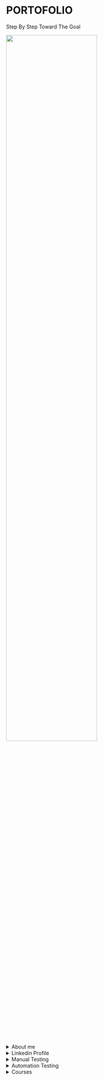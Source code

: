 # PORTOFOLIO
Step By Step Toward The Goal

 <img src="https://i.postimg.cc/dVdnF4s2/Screenshot-1.png" width="70%">

<details>
<summary>About me</summary>

<img src="https://i.postimg.cc/PrrBtXz4/Screenshot-4.png" width="90%">

I am a positive-thinking person who possesses two sides of power. On one hand, I am organised, structured and attentive to detail due to my background as electronic enginner and manual tester. And on the other, due to my personality, I love to communicate with people and solve problems.I believe that so far I have formed a knowledge base, a way of thinking, which will help me to progress in my career in the future.
I am a punctual person with good communication skills, as a result I integrate extremely easily in a group. I like to learn different new things, to apply them and I can say that I am one of the people oriented towards evolution, progress, everything acquired through the accumulation of knowledge and skills.
I like to respond to the challenge of new situations because I am a dynamic, creative person, with a strategic and  communicative thinking.
</details>


<details>
<summary>Linkedin Profile</summary>
 
[CHECK IT OUT](https://www.linkedin.com/in/popa-georgian-victor-013775222/)
 
</details>

<details>
<summary>Manual Testing</summary>
 
 # CONTENT
 
 [CHECK IT OUT](https://github.com/PopaGeorgianVictor/PORTOFOLIO#check-it-out)
 
 [Methodologies](https://github.com/PopaGeorgianVictor/PORTOFOLIO#methodologies)
   * [Waterfall](https://github.com/PopaGeorgianVictor/PORTOFOLIO#waterfall-1)
   * [Agile](https://github.com/PopaGeorgianVictor/PORTOFOLIO#agile-1)
 
 [All about testing](https://github.com/PopaGeorgianVictor/PORTOFOLIO#all-about-testing)
    
 [Test Planning](https://github.com/PopaGeorgianVictor/PORTOFOLIO#test-planning)
 
   * [Define Test Criteria](https://github.com/PopaGeorgianVictor/PORTOFOLIO#define-test-criteria)
       - [Entry Criteria - definition on done](https://github.com/PopaGeorgianVictor/PORTOFOLIO#entry-criteria---definition-on-done)
       - [Exit Criteria - definition on ready](https://github.com/PopaGeorgianVictor/PORTOFOLIO#exit-criteria---definition-on-ready)
 
   * [Analize the product](https://github.com/PopaGeorgianVictor/PORTOFOLIO#analize-the-product)
   * [Develop Test Strategy](https://github.com/PopaGeorgianVictor/PORTOFOLIO#develop-test-strategy)
        - [Evaluate Situation](https://github.com/PopaGeorgianVictor/PORTOFOLIO#1-evaluate-situation)
        - [Identify Testing Type](https://github.com/PopaGeorgianVictor/PORTOFOLIO#2--identify-testing-type)
        - [Document Risk & Issues](https://github.com/PopaGeorgianVictor/PORTOFOLIO#3-document-risk--issues)
        - [Create Test Logistics](https://github.com/PopaGeorgianVictor/PORTOFOLIO#4-create-test-logistics)
   * [Define Test Objective](https://github.com/PopaGeorgianVictor/PORTOFOLIO#define-test-objective) 

 
 [Test Analysis & Design](https://github.com/PopaGeorgianVictor/PORTOFOLIO#test-analysis--design)  
 
 [Test Implementations](https://github.com/PopaGeorgianVictor/PORTOFOLIO#test-implementations) 
 
 [Test Executation](https://github.com/PopaGeorgianVictor/PORTOFOLIO#test-executation) 
 
 [Test Completion](https://github.com/PopaGeorgianVictor/PORTOFOLIO#test-completion) 
 
 [Bug Life Cycle](https://github.com/PopaGeorgianVictor/PORTOFOLIO#bug-life-cycle) 
 
 
 # CHECK IT OUT
 
[CHECK IT OUT](https://docs.google.com/spreadsheets/d/1HIpymEp777sx4xhyFXULMb06Nswx47x6xFSXpTJRZws/edit#gid=960777853)

  * ### can create test planning 
  * ### can create bug report
  * ### can perform manual functional and usability testing of web applications
  * ### can create test cases and execute them in a test management tool
  * ### can create bug reports for the defects found and link them with the appropriate requirement
  * ### can analyze efficiently functional documentation and point out the right questions to ensure that defects are found early
  * ### can apply test design techniques such as boundary value analisys, equivalence paritioning to derive test cases
  * ### gained hands-on experience by web testing applications 
  * ### familiar with Agile Methodology
 
 ## Methodologies

 A software development methodology is a series of procedures that describe how the team organizes itself in order to create a software product.
 
 There are several software development methodologies:
 
 * ### waterfall
 * ### agile
 * ### v - model
 
 ### Waterfall
 
<img src = "https://i.postimg.cc/CLY0ZSL2/Screenshot-1.png" width = "90%" >
 
 A software development methodology that involves the development of activities in the cascade (that is, the result of one stage represents input data for the next stage).It is a more rigid methodology that requires the completion of a stage completely before starting the next stage

* we finish the business requirements
* we finished the development
* we finished the testing
* we launch the product
 
 Disadvantages:

* if we want to change something in the middle of the development / testing process (that is, we changed our mind and want something else, or we want something additional) then a new project must be created that follows all the previous stages, with a separate budget and timeline
* the feedback from the client is received at the end and we will not have much time for adjustment


Benefits:

* we have an exact budget and we know from the beginning how much we will pay
* we know exactly how the product will look from the beginning
* we know when we have to finish creating / testing the product


 ### Agile
 
 <img src="https://i.postimg.cc/zvCd8SvV/agile-777x437.png" width = "70%">

 
A software development methodology that involves developing the product in pieces in a series of mini-development projects.It is a more flexible methodology that allows changes and provides early feedback.

 Disadvantages:

* we don't know exactly how the product will look at the beginning (we have a sketch but we don't know exactly)
* if we don't know how the product will look, we don't even know how much it will cost us
* if we don't know how complex the product will be, we don't know exactly how long it will last
* if the team does not communicate well and there are conflicts in the team, the chances of the product failing increase considerably
* documentation is created, but briefer and only for essential things, which makes the need for essential communication
* it is not recommended when we have projects with a tight deadline or a limited budget

 Benefits:

* it is more flexible and allows making changes during the software development / testing process
* we receive early feedback related to the functionality of the product and have greater certainty about the final quality of the product from the point of view of the customer's needs

 Elements of the Agile methodology:

 * Backlog = All the elements that want to be implemented within a project
 * Backlog refinement = Filtering the functionalities that are not urgent or that are more difficult to implement for the benefit they bring and respectively the       clarification and detailing of the functionalities that remain to be implemented
* Sprint planning = Definition of all the functionalities that want to be implemented in a sprint
* Daizy Standup Meeting = Daily meetings that aim to identify:
* what was worked on the previous day
* what is being worked on now / today
* if there are blockers that prevent us from completing our tasks
* Sprint review = An analysis of all the functionalities that have been implemented and, respectively, moving the unimplemented functionalities to another sprint
* Retrospective sprints = Analysis of the progress of the sprint from the point of view of the things that were ok and must be kept and respectively from the point of view of the things that were not ok and must be improved.

Sprint = A period of time in which we undertake to implement a series of functionalities. As a rule, it is defined at an interval of two weeks, but it is at the discretion of the team
A project implemented in Agile consists of a sequence of sprints that each implement a piece of the product. The result of a sprint is called product increment (because it increases the number of functionalities ready to be used for our product)
 
 ## All about testing
 
### SDLC = Software Development Lifecycle
### STLC = Software Testing Lifecycle


1. Concept
2. Creation of business requirements
3. Development
4. STLC
 
a) Test planning
 
b) Test monitoring and control
 
c) Test analysis
 
d) Test design
 
e) Test implementation
 
f) Test execution
 
g) Completion test
 
5. Release
 
 
 ### Test Planning

 <img src="https://i.postimg.cc/qR27LLFQ/Screenshot-2.png">

 An administrative, preparatory stage of the entire testing process, which involves planning the testing activities and the testing process

* assigning roles (who will do the testing?)
* test plan (a document that describes how the testing will be carried out)
* we define the entry criteria and the exit criteria
* PROJECT risks are evaluated and mitigated if necessary
* the entry criteria are evaluated to check if we can go to the next stage of testing

### Define Test Criteria
 
 ####  Entry Criteria - definition on done
       
* conditions that must be met in order to start the testing process (all risks - or at least the major ones - have been mitigated, business requirements are defined, roles have been assigned, the test plan has been written and agreed upon by everyone)
 
 ####  Exit Criteria - definition on ready
 
* conditions that must be met in order to complete the testing process (let's run all the tests or a specific percentage, we've reached the deadline, we've finished the budget, we haven't found any bugs of high or very high severity in a certain interval of time, I haven't found any bugs at all in a certain period of time)


 
 ### Analize the product
 
 It is a stage in which:

a) the business requirements are analyzed to evaluate if they are correct, complete and if we can do testing following those business requirements. The purpose of this analysis (static testing) is to ensure the early detection of bugs and ensure a qualitative testing process
 
b) the test conditions (what we are testing) are defined starting from the previously defined business requirements
       
 * Who will use the website ?
 * What is it used for ?
 * How will it work ?
 * What are software/ hardware the product uses ?
 
 <img src="https://i.postimg.cc/Bvz0KKQp/Screenshot-3.png">

 
 ###  Develop Test Strategy

 <img src="https://i.postimg.cc/L63gBCpX/Screenshot-1.png">

 #### 1. Evaluate Situation
  
 * the components of the system to be tested are defined as “in scope“ -  Functional Testing, Api Testing
 * the components of the system that will not be tested also need to be clearly defined as being “out of scope.” -  Database Testing, hardware & any other external interfaces
 
 #### 2.  Identify Testing Type
 
 <img src="https://i.postimg.cc/NFq08YnV/Screenshot-2.png">
 
 #### Test levels

1. Unit testing = the smallest functional piece of code (usually a function, a function that tests another function). It is usually done by developers

2. Component testing = checking the functionality of individual components in an application, not necessarily connected with other components (eX: checkout page). If a component depends on certain important functionalities that are not implemented, then it is possible to use some simulators (stubs / drivers)

3. Integration testing = checking how several components or systems communicate with each other

* Component integration testing (linking the product page with the checkout page)
* System integration testing (linking the e-commerce site with paypal)

4. System testing = checking the correctness of a complete functionality (end to end - e2e)

5. Acceptance testing = verification of the application from the point of view of the user and, respectively, of the fulfillment of his needs

* alpha testing = done at the supplier's headquarters by the testing team
* beta testing = it is done at the client's headquarters in a real environment or in an environment similar to the real one
 
 #### 3. Document Risk & Issues
 
 |Risk   | 	Mitigation  |
|-----:|---------------|
| Team member lack the required skills for website testing     |      Plan training course to skill up your members          |
|     The project schedule is too tight; it’s hard to complete this project on time |     Set test priority for each of the test activity        |
|    A lack of cooperation negatively affects your employees’ productivity   |      Encourage each team member in his task, and inspire them to greater efforts.       |
 |     Wrong budget estimate and cost overruns |          Establish the scope before beginning work, pay a lot of attention to project planning and constantly track and measure the progress    |

 #### 4. Create Test Logistics

 ##### 4.1 Who will test ?   
 
 * ability to understand customers point of view
 * strong desire for quality
 * attention to detail
 * good cooperation
 
 ##### 4.2 When will the test occur ?
 
 <img src="https://i.postimg.cc/P5kW4p9X/Screenshot-3.png">


  ###  Define Test Objective
  
  * checking that whether website  functionality is working as expected without any error or bugs in real business environment
  * check that the external interface of the website such as UI is working as expected and & meet the customer need
  * verify the usability of the website
 

 <img src="https://i.postimg.cc/WzXTQDjJ/Screenshot-1.png">

 
 ## Test Analysis & Design
  
   * reviewing the test basis (such as requirements, software integrity level1(risk level), risk analysis reports, architecture, design, interface specifications)
   * evaluating testability of the test basis and test objects
   * identifying and prioritizing test conditions based on analysis of test items, the specification, behavior and structure of the software
   * designing and prioritizing high level test cases
   * identifying necessary test data to support the test conditions and test cases
   * designing the test environment setup and identifying any required infrastructure and tools
   * creating bi-directional traceability between test basis and test cases
 

 <img src="https://i.postimg.cc/SKSG1tM1/test-analysis-v-model.webp" width = "70%">

 
 ## Test Implementations
 
 It is an administrative stage, preparatory to the execution stage in which we make sure that we have all the necessary information to be able to start the execution of the tests

In this stage we make sure that we have credentials (user and password), access, a prepared and functional test environment, the business requirements are analyzed and broken down in test conditions and tests, the tests are grouped into test suites, the identified test data is created in the previous stage (eg: if during the design test I identified that I have a user filtering test, in the implementation stage I will either create my users for filtering, or I will import them from an external file)


Test suite = a grouping of tests that have the same objective (functional tests, regression tests, non-functional tests, blackbox tests, whitebox tests, tests specific to a release, etc.)

The test suites have a different name depending on the application we use for testing (zephyr - test cycle, testrail - test suite, testlink - test plan, practitest - test library)


 
 * ensuring that the test environment is in place
 * ensuring every test case is well documented and reviewed
 * putting test environment in a state of readiness
 * checking against explicit and implicit entry criteria for the specified test level
 * describing test environment as well as test data in great detail
 * performing code acceptance check by running it on test environment
 
 
  ## Test Executation
 
 * the tests defined in the analysis stage are executed
 * test results are reported in a testing management tool (zephyr, alm, testrail, practitest, testlink, asana, bugzilla, mantis)
 * bug reports are opened for tests for which the expected result does not coincide with the current one
 * after fixing the bugs, retesting and regression testing is done
 * status reports are generated (daily status reports) which are periodically sent to the team leader and project manager


 
  * PASS: test procedure is executed and the expected result is satisfied
  * FAIL: test procedure is executed and the expected result is not satisfied
  * INCONCLUSIVE: test procedure is executed and requires further analysis to have a clear result
  * BLOCK: test procedure cannot be executed due to the fact that at least one of the test case preconditions are not met
  * DEFERED: test procedure is not executed yet and deferred for a future test cycle/release for execution
  * IN PROGRESS: test procedure is currently being executed
  

 <img src="https://i.postimg.cc/gcZBZQq3/030e341-continuous-testing.jpg">

 
 ## Test Completion
 
 * the exit criteria are evaluated
 * unclosed residual bugs are closed
 * the test materials are archived (in practice this stage does not really exist)
 * test closing reports (test summary report / test completion report) are generated and sent to stakeholders
 * a test report is created = a document that contains the results of all the activities carried out during the testing process (who were the testers involved, what were the business requirements covered, the functionalities that were in scope / not in scope, how many tests we performed , how many were passed and how many were failed, how many bugs we found, how many are still open, if PRODUCT risks were identified, lessons learned, good practices)
 
 
  ## Bug Life Cycle
 
 
 <img src="https://i.postimg.cc/Wbqz2N3Z/Screenshot-2.png">

</details>

<details>
<summary>Automation Testing</summary>

 # CONTENT
 
 
 [PYTHON](https://github.com/PopaGeorgianVictor/PORTOFOLIO#python)
 
 [SELENIUM](https://github.com/PopaGeorgianVictor/PORTOFOLIO#selenium)
 
 [HOMEWORK](https://github.com/PopaGeorgianVictor/HOMEWORK)
 
 [PRESENTATION SITE](https://popageorgianvictor.github.io/PRESENTATION-SITE/)
 
 [TESTING WEBPAGES](https://github.com/PopaGeorgianVictor/PUBLISHED-WEBPAGES)
 
 [WAY 2 AUTOMATION](https://github.com/PopaGeorgianVictor/WAY-2-AUTOMATION)
 
 [SELENIUM UnitTest](https://github.com/PopaGeorgianVictor/SELENIUM-UnitTest)
 
 [BDD-POM Theory](https://github.com/PopaGeorgianVictor/PORTOFOLIO#bdd-pom)
 
 [BDD-POM Practice](https://github.com/PopaGeorgianVictor/BDD-POM)
 
 ### PYTHON

 
 [Variables. Data Types](https://github.com/PopaGeorgianVictor/PORTOFOLIO#variables-data-types)
   * [Basic rules for naming variables](https://github.com/PopaGeorgianVictor/PORTOFOLIO#basic-rules-for-naming-variables)
   * [Type() Function](https://github.com/PopaGeorgianVictor/PORTOFOLIO#type-function)
   * [String Format and Input Function](https://github.com/PopaGeorgianVictor/PORTOFOLIO#string-format-and-input-function)
 
  [Operators](https://github.com/PopaGeorgianVictor/PORTOFOLIO#operators)
   * [Arithmetic operators](https://github.com/PopaGeorgianVictor/PORTOFOLIO#arithmetic-operators)
   * [Assignment operators](https://github.com/PopaGeorgianVictor/PORTOFOLIO#assignment-operators)
   * [Comparison operators](https://github.com/PopaGeorgianVictor/PORTOFOLIO#comparison-operators)
   * [Logical operators](https://github.com/PopaGeorgianVictor/PORTOFOLIO#logical-operators)
   * [Identity operators](https://github.com/PopaGeorgianVictor/PORTOFOLIO#identity-operators)
   * [Membership operators](https://github.com/PopaGeorgianVictor/PORTOFOLIO#membership-operators)
   * [Bitwise operators](https://github.com/PopaGeorgianVictor/PORTOFOLIO#bitwise-operators)
 
 [Conditionals](https://github.com/PopaGeorgianVictor/PORTOFOLIO#conditionals)
   * [Indentation](https://github.com/PopaGeorgianVictor/PORTOFOLIO#indentation)
   * [IF statement](https://github.com/PopaGeorgianVictor/PORTOFOLIO#we-can-only-use-if-statement-)
   * [IF and ELSE statements](https://github.com/PopaGeorgianVictor/PORTOFOLIO#we-can-use-if-and-else-statements-together-)
   * [IF ELIF and ELSE statements](https://github.com/PopaGeorgianVictor/PORTOFOLIO#we-can-use-one-or-more-elif-with-if-and-else-statements-)
   * [For Loop With If Statement](https://github.com/PopaGeorgianVictor/PORTOFOLIO#for-loop-with-if-statement)
   * [And / Or Operators with If Else](https://github.com/PopaGeorgianVictor/PORTOFOLIO#using-and--or-operators-with-python-if-else)
   * [Nested If Statements](https://github.com/PopaGeorgianVictor/PORTOFOLIO#nested-if-statements)
   * [Loops](https://github.com/PopaGeorgianVictor/PORTOFOLIO#loops)
 
 [Lists](https://github.com/PopaGeorgianVictor/PORTOFOLIO#lists)
   * [Basics](https://github.com/PopaGeorgianVictor/PORTOFOLIO#basics)
   * [Methods](https://github.com/PopaGeorgianVictor/PORTOFOLIO#methods)
   * [Creation](https://github.com/PopaGeorgianVictor/PORTOFOLIO#creation)
   * [Type Function](https://github.com/PopaGeorgianVictor/PORTOFOLIO#type-function-1)
   * [The list() Constructor](https://github.com/PopaGeorgianVictor/PORTOFOLIO#the-list-constructor)
   * [Length](https://github.com/PopaGeorgianVictor/PORTOFOLIO#length)
   * [Access List Items](https://github.com/PopaGeorgianVictor/PORTOFOLIO#access-list-items)
   * [Check if Item Exists](https://github.com/PopaGeorgianVictor/PORTOFOLIO#check-if-item-exists)
   * [Change Item Value](https://github.com/PopaGeorgianVictor/PORTOFOLIO#change-item-value)
   * [Change a Range of Item Values](https://github.com/PopaGeorgianVictor/PORTOFOLIO#change-a-range-of-item-values)
   * [Insert Items](https://github.com/PopaGeorgianVictor/PORTOFOLIO#insert-items)
   * [Add Item](https://github.com/PopaGeorgianVictor/PORTOFOLIO#add-item)
   * [Remove Item](https://github.com/PopaGeorgianVictor/PORTOFOLIO#remove-item)
   * [Remove Specified Index](https://github.com/PopaGeorgianVictor/PORTOFOLIO#remove-specified-index)
   * [Delete](https://github.com/PopaGeorgianVictor/PORTOFOLIO#delete)
   * [Clear](https://github.com/PopaGeorgianVictor/PORTOFOLIO#clear)
   * [Loop Through a List](https://github.com/PopaGeorgianVictor/PORTOFOLIO#loop-through-a-list)
   * [Loop Through the Index Numbers](https://github.com/PopaGeorgianVictor/PORTOFOLIO#loop-through-the-index-numbers)
   * [Using a While Loop](https://github.com/PopaGeorgianVictor/PORTOFOLIO#using-a-while-loop)
   * [Looping Using List Comprehension](https://github.com/PopaGeorgianVictor/PORTOFOLIO#looping-using-list-comprehension)
   * [List Comprehension](https://github.com/PopaGeorgianVictor/PORTOFOLIO#list-comprehension)
   * [Sorting](https://github.com/PopaGeorgianVictor/PORTOFOLIO#sorting)
   * [Copy](https://github.com/PopaGeorgianVictor/PORTOFOLIO#copy)
   * [Join](https://github.com/PopaGeorgianVictor/PORTOFOLIO#join)
 
 [Tuples](https://github.com/PopaGeorgianVictor/PORTOFOLIO#tuples)
   * [Basics](https://github.com/PopaGeorgianVictor/PORTOFOLIO#basics-1)
   * [Creation](https://github.com/PopaGeorgianVictor/PORTOFOLIO#creation-1)
   * [Length](https://github.com/PopaGeorgianVictor/PORTOFOLIO#length-1)
   * [Access Tuple Items](https://github.com/PopaGeorgianVictor/PORTOFOLIO#access-tuple-items)
   * [Update](https://github.com/PopaGeorgianVictor/PORTOFOLIO#update)
   * [Remove](https://github.com/PopaGeorgianVictor/PORTOFOLIO#remove)
   * [Unpack](https://github.com/PopaGeorgianVictor/PORTOFOLIO#unpack)
   * [Loop](https://github.com/PopaGeorgianVictor/PORTOFOLIO#loop)
   * [Join](https://github.com/PopaGeorgianVictor/PORTOFOLIO#join-1)
   * [Methods](https://github.com/PopaGeorgianVictor/PORTOFOLIO#methods-1)
 
 
 [Sets](https://github.com/PopaGeorgianVictor/PORTOFOLIO#sets)
   * [Basics](https://github.com/PopaGeorgianVictor/PORTOFOLIO#basics-2)
   * [Creation](https://github.com/PopaGeorgianVictor/PORTOFOLIO#creation-2)
   * [Length](https://github.com/PopaGeorgianVictor/PORTOFOLIO#length-2)
   * [Access Set Items](https://github.com/PopaGeorgianVictor/PORTOFOLIO#access-set-items)
   * [Add Items](https://github.com/PopaGeorgianVictor/PORTOFOLIO#add-items)
   * [Remove](https://github.com/PopaGeorgianVictor/PORTOFOLIO#remove-1)
   * [Loop](https://github.com/PopaGeorgianVictor/PORTOFOLIO#loop-1)
   * [Join](https://github.com/PopaGeorgianVictor/PORTOFOLIO#join-2)
   * [Methods](https://github.com/PopaGeorgianVictor/PORTOFOLIO#methods-2)
 
 
  [Dictionaries](https://github.com/PopaGeorgianVictor/PORTOFOLIO#dictionaries)
   * [Basics](https://github.com/PopaGeorgianVictor/PORTOFOLIO#basics-3)
   * [Creation](https://github.com/PopaGeorgianVictor/PORTOFOLIO#creation-3)
   * [Length](https://github.com/PopaGeorgianVictor/PORTOFOLIO#length-3)
   * [Access Items](https://github.com/PopaGeorgianVictor/PORTOFOLIO#accessing-items)
   * [Change](https://github.com/PopaGeorgianVictor/PORTOFOLIO#change)
   * [Add](https://github.com/PopaGeorgianVictor/PORTOFOLIO#add)
   * [Remove](https://github.com/PopaGeorgianVictor/PORTOFOLIO#remove-2)
   * [Loop](https://github.com/PopaGeorgianVictor/PORTOFOLIO#loop-2)
   * [Copy](https://github.com/PopaGeorgianVictor/PORTOFOLIO#copy-1)
   * [Nested](https://github.com/PopaGeorgianVictor/PORTOFOLIO#nested)
   * [Methods](https://github.com/PopaGeorgianVictor/PORTOFOLIO#methods-3)
 
  [Functions](https://github.com/PopaGeorgianVictor/PORTOFOLIO#functions)
   * [Basics](https://github.com/PopaGeorgianVictor/PORTOFOLIO#basics-4)
   * [Creating](https://github.com/PopaGeorgianVictor/PORTOFOLIO#creating)
   * [Calling](https://github.com/PopaGeorgianVictor/PORTOFOLIO#calling)
   * [Arguments/Parameters](https://github.com/PopaGeorgianVictor/PORTOFOLIO#argumentsparameters)
   * [Return](https://github.com/PopaGeorgianVictor/PORTOFOLIO#return)
   * [The pass Statement](https://github.com/PopaGeorgianVictor/PORTOFOLIO#the-pass-statement)
   
   
  
  [Classes/Objects](https://github.com/PopaGeorgianVictor/PORTOFOLIO#classesobjects)
   * [Basics](https://github.com/PopaGeorgianVictor/PORTOFOLIO#basics-5)
   * [Create a Class](https://github.com/PopaGeorgianVictor/PORTOFOLIO#create-a-class)
   * [Create Object](https://github.com/PopaGeorgianVictor/PORTOFOLIO#create-object)
   * [The init() Function](https://github.com/PopaGeorgianVictor/PORTOFOLIO#the-init-function)
   * [The str() Function](https://github.com/PopaGeorgianVictor/PORTOFOLIO#the-str-function)
   * [Object Methods](https://github.com/PopaGeorgianVictor/PORTOFOLIO#the-pass-statement)
   * [The self Parameter](https://github.com/PopaGeorgianVictor/PORTOFOLIO#the-self-parameter)
   * [Modify Object Properties](https://github.com/PopaGeorgianVictor/PORTOFOLIO#modify-object-properties)
 
  [The Four Pillars](https://github.com/PopaGeorgianVictor/PORTOFOLIO#the-four-pillars)
   * [Inheritance](https://github.com/PopaGeorgianVictor/PORTOFOLIO#inheritance)
   * [Polymorphism](https://github.com/PopaGeorgianVictor/PORTOFOLIO#polymorphism)
   * [Encapsulation](https://github.com/PopaGeorgianVictor/PORTOFOLIO#encapsulation)
   * [Abstraction](https://github.com/PopaGeorgianVictor/PORTOFOLIO#abstraction)
   
  ### SELENIUM
 
  [Navigating](https://github.com/PopaGeorgianVictor/PORTOFOLIO#navigating)
 
  [Locating Elements](https://github.com/PopaGeorgianVictor/PORTOFOLIO#locating-elements)
   * [ID](https://github.com/PopaGeorgianVictor/PORTOFOLIO#id)
   * [Name](https://github.com/PopaGeorgianVictor/PORTOFOLIO#name)
   * [LinkText & ParialLinkText](https://github.com/PopaGeorgianVictor/PORTOFOLIO#linktext--pariallinktext)
   * [Tag Name](https://github.com/PopaGeorgianVictor/PORTOFOLIO#tag-name)
   * [Class Name](https://github.com/PopaGeorgianVictor/PORTOFOLIO#class-name)
   * [CSS Selectors](https://github.com/PopaGeorgianVictor/PORTOFOLIO#css-selectors)
   * [XPath](https://github.com/PopaGeorgianVictor/PORTOFOLIO#xpath)
 
   [Interacting with Webpage](https://github.com/PopaGeorgianVictor/PORTOFOLIO#interacting-with-webpage)
   * [Performing click event](https://github.com/PopaGeorgianVictor/PORTOFOLIO#performing-click-event-)
   * [Sending inputs](https://github.com/PopaGeorgianVictor/PORTOFOLIO#sending-inputs-)
   * [Clearing inputs](https://github.com/PopaGeorgianVictor/PORTOFOLIO#clearing-inputs-)
   * [Navigating backward/forward in browser history](https://github.com/PopaGeorgianVictor/PORTOFOLIO#navigating-backwardforward-in-browser-history-)
   * [Refresh/reload a web page](https://github.com/PopaGeorgianVictor/PORTOFOLIO#refreshreload-a-web-page-)
   * [Closing browser](https://github.com/PopaGeorgianVictor/PORTOFOLIO#closing-browser-)
   * [Maximize web window](https://github.com/PopaGeorgianVictor/PORTOFOLIO#maximize-web-window-)
 
   [Waits](https://github.com/PopaGeorgianVictor/PORTOFOLIO#waits)
   * [Implicit Waits](https://github.com/PopaGeorgianVictor/PORTOFOLIO#implicit-waits)
   * [Explicit Waits](https://github.com/PopaGeorgianVictor/PORTOFOLIO#explicit-waits)
 
  
   [Handling Complex Element](https://github.com/PopaGeorgianVictor/PORTOFOLIO#handling-complex-element)
   * [Radio Button](https://github.com/PopaGeorgianVictor/PORTOFOLIO#radio-button)
   * [Checkboxes](https://github.com/PopaGeorgianVictor/PORTOFOLIO#checkboxes)
   * [Dropdown](https://github.com/PopaGeorgianVictor/PORTOFOLIO#dropdown)
   * [Is Element Present ?](https://github.com/PopaGeorgianVictor/PORTOFOLIO#is-element-present-)
   * [Windows & Tabs](https://github.com/PopaGeorgianVictor/PORTOFOLIO#windows--tabs)
   * [iFrames](https://github.com/PopaGeorgianVictor/PORTOFOLIO#iframes)
   * [Alerts. Prompt. Confirm](https://github.com/PopaGeorgianVictor/PORTOFOLIO#alerts-prompt-confirm)
 
   [Handling Complex User Gestures](https://github.com/PopaGeorgianVictor/PORTOFOLIO#handling-complex-user-gestures)
   * [Mouse Over](https://github.com/PopaGeorgianVictor/PORTOFOLIO#mouse-over)
   * [Right Click](https://github.com/PopaGeorgianVictor/PORTOFOLIO#right-click)
   * [Resizable](https://github.com/PopaGeorgianVictor/PORTOFOLIO#resizable)
   * [Sliders](https://github.com/PopaGeorgianVictor/PORTOFOLIO#sliders)
  
 
  ### BDD-POM
 
  [BDD](https://github.com/PopaGeorgianVictor/PORTOFOLIO#bdd-behavior-driven-development)
 
  [POM](https://github.com/PopaGeorgianVictor/PORTOFOLIO#pom-page-object-model)


 # CHECK IT OUT
 
[CHECK IT OUT](https://github.com/PopaGeorgianVictor/HOMEWORK)
 
 * ### knowledge about Python Programming
 * ### able to write simple functions and algorithms
 * ### able to comprehend easy codes
 * ### knowledge about OOP
 * ### knowledge about Selenium WebDriver
 * ### knowledge about API Testing
 * ### knowledge about BDD
 * ### develop framework for automated testing
 * ### working with PyCharm IDE
 
 # PYTHON

 <img src="https://i.postimg.cc/s2z3dhx6/Screenshot-1.png">

 
 # Variables. Data Types 
 

 <img src="https://i.postimg.cc/yNydXyPt/Screenshot-7.png">

 
 * python variables are the containers that we store data values in them
 * when we assing this value, the variable is automatically created
 * we can assign a number, a string, a list, a tuple, a set, a dictionary  to python variables
 * we can change the value of a variable multiple times in our code
 * while we assign a value to the variables, if it is the same value, we can do this in one line
 * variables can be overwritten
 * data types are properties of variables, functions or methods that instruct the system about the stored value (for variables) or the returned result (for functions and    methods)
 

 <img src="https://i.postimg.cc/cLdPZyfW/Screenshot-1.png">
 
 <img src="https://i.postimg.cc/cLfPG1vX/Screenshot-1.png">

 <img  src="https://i.postimg.cc/Rh3c5FZF/Screenshot-3.png">

 <img src="https://i.postimg.cc/zXwX0NJY/Screenshot-1.png">

 
## Basic rules for naming variables:

* it must start with a lowercase letter
* it must not have spaces - if the variable name consists of several words, then the variable name can follow the camelCase or snake_case format
* it must not start with numbers
* it must not start with special characters
 
 
 <img src="https://i.postimg.cc/pXMD1KFh/Screenshot-2.png">

 
 ## Type() Function
 
 <img src="https://i.postimg.cc/fRN7rm1q/Screenshot-1.png">
 
 ## String Format and Input Function
 
 <img src="https://i.postimg.cc/1tZRw0XP/Screenshot-1.png">

# Operators
 
 ## There are different python operators. We can divide them into seven categories like below:
 
  
 * ### Arithmetic operators
 * ### Assignment operators
 * ### Comparison operators
 * ### Logical operators
 * ### Identity operators
 * ### Membership operators
 * ### Bitwise operators
 
 ##  Arithmetic operators

 <img  src="https://i.postimg.cc/4NHJ40yS/Screenshot-1.png">

 ## Assignment operators
 
 <img src="https://i.postimg.cc/pX81VNbr/Screenshot-1.png">
 
 ## Comparison operators
 
 <img src="https://i.postimg.cc/Jtw63xJR/Screenshot-1.png">

 ## Logical operators
 
 ### To combine conditional statements, we use python logical operators. There are three logical operators in python. These are:
 
 * and operator returns True, if both statements are true
 * or operator returns True, if one of the statements is true
 * not operator reverse the result, returns False if the result is true
 
 <img src="https://i.postimg.cc/437mh1J8/317014639-5554931907888785-2170159366802940526-n.jpg">
 
 <img  src="https://i.postimg.cc/Dzn77dSJ/Screenshot-1.png">

 ## Identity operators
 
 ### Python Identity Operators are the operators that are used to compare the objects. This is not only a comparison about their value, but also their location in the memory. These operators check that if they are the same object or not. Below, you can find these Python Identity Operators
 
 * is operator checks that if both objects are the same object. If yes, it returns True
 * is not operator checks that if both objects are different objects. If yes, it returns True
 
 <img  src="https://i.postimg.cc/C1HNW8R4/Screenshot-1.png">
 
 ## Membership operators
 
 ### Python Membership Operators are used to check the members of a sequence. To do this, it uses two operators:
 
 * in operator returns True, if it finds the value as a member in the sequence
 * not in operator return True, if it do not find the value as a members in the sequence
 
 <img src="https://i.postimg.cc/htgRQkmy/Screenshot-1.png">

 ## Bitwise operators
 
 ### Lastly, we will talk about Bitwise operators of python. These operators are used to compare binary numbers in python programming
 
 * & AND   - Sets each bit to 1 if both bits are 1
 * | OR    - Sets each bit to 1 if one of two bits is 1
 * ^ XOR   -  Sets each bit to 1 if only one of two bits is 1 
 * ~ NOT   -  Inverts all the bits
 * '<<' Zero fill left shift  - Shift left by pushing zeros in from the right and let the leftmost bits fall off
 * '>>' Signed right shift  - Shift right by pushing copies of the leftmost bit in from the left, and let the rightmost bits fall off
 
 
 # Conditionals
 
 * in Python one of the most used statements is Python If Else or Python Else If statements
 * with these statements we check special conditions and according to this condition, we do something
 * the usage of this statements can be differently like below
 
 ## Indentation
 
 ### Python relies on indentation (whitespace at the beginning of a line) to define scope in the code. Other programming languages often use curly-brackets for this purpose

 <img src="https://i.postimg.cc/rpvMPYG0/Screenshot-1.png">

 ## We can only use if statement :
 
 <img  src="https://i.postimg.cc/GtLbY9Hp/Screenshot-2.png">
 
 <img  src="https://i.postimg.cc/N0pRh2m6/Screenshot-2.png">
 
 ### We can use if and else statements together :
 
 <img src="https://i.postimg.cc/BnDRS4n7/Screenshot-1.png">

 <img src="https://i.postimg.cc/J4Z7HwTv/Screenshot-1.png">

 <img src="https://i.postimg.cc/zGdf8C2G/Screenshot-2.png">
 
 <img src="https://i.postimg.cc/SxnBYcNs/Screenshot-1.png">
 
 ## We can use one or more elif with if and else statements :
 
 <img src="https://i.postimg.cc/029Zb4qn/Screenshot-1.png">
 
 <img src="https://i.postimg.cc/d0WpQKfz/Screenshot-3.png">

 <img src="https://i.postimg.cc/NFvt6cx5/Screenshot-1.png">

 <img src="https://i.postimg.cc/zvYLV4bk/Screenshot-1.png">

 <img src="https://i.postimg.cc/T1QRfsr1/Screenshot-2.png">

 
 ## For Loop With If Statement 
 
 <img src="https://i.postimg.cc/Gm09hWDg/Screenshot-4.png">

 <img src="https://i.postimg.cc/9FQsw0dr/Screenshot-1.png">

 <img src="https://i.postimg.cc/c4ZtRKTM/Screenshot-2.png">
 
 ## Using And / Or Operators with Python If Else 
 
 * sometimes we need to check one more condition in the if statements(there are two operators that we us efor this purposes, one of them is “and”, the other one is “or”)
 * with “and” operator, we check the given conditions and if both the conditions are provided, then the body of the if statement runs
 * with “or” operator, we check the given conditions and if one of them is provided, then the body of the if statament runs
 
 <img src="https://i.postimg.cc/vHg9HRPC/Screenshot-3.png">

 <img src="https://i.postimg.cc/ZRh2J9Gn/Screenshot-1.png">
 
 ## Nested If Statements
 
 * nested If Statements are the if statemetns used in another if statements
 * we can use multiple if statements inside another if statements
 
 <img src="https://i.postimg.cc/zBscxyj8/Screenshot-1.png">
 
 <img src="https://i.postimg.cc/FRNf3pt4/Screenshot-2.png">
 
 <img src="https://i.postimg.cc/YqKSW8Qy/Screenshot-3.png">

 
 ## Loops
 
 ### Python has two primitive loop commands:
     
 * while loops
 * for loops
 
### With the while loop we can execute a set of statements as long as a condition is true

 <img src="https://i.postimg.cc/13XLprx8/Screenshot-2.png">
 
### Note: remember to increment i, or else the loop will continue forever
 
 
 ### With the break statement we can stop the loop even if the while condition is true

 
 <img src="https://i.postimg.cc/wBcZzfLb/Screenshot-3.png">

 
 ### With the continue statement we can stop the current iteration, and continue with the next
 
 <img src="https://i.postimg.cc/8PvV3bKx/Screenshot-4.png">

 ### With the else statement we can run a block of code once when the condition no longer is true
 
 <img src="https://i.postimg.cc/wT1hd1LC/Screenshot-5.png">

 # Lists
 
 ## Basics
 
 * list is created with a Square Brackets []
 * the items belong to this list is added into these square brackets with commas (,)
 * list items are ordered(items have a defined order, and that order will not change) 
 * list items are changeable(we can change, add, and remove items in a list after it has been created)
 * allow duplicate values(since lists are indexed, lists can have items with the same value)
 * list items are indexed, the first item has index [0], the second item has index [1] etc.
 
 ## Methods
 
 <img src="https://i.postimg.cc/MZy3Y6xV/Screenshot-3.png">
 
 ## Creation
 
 <img src="https://i.postimg.cc/g2Hzq93B/Screenshot-7.png">
 
 <img src="https://i.postimg.cc/4xWS6wFT/Screenshot-8.png">
 
 ## Type Function
 
 <img src="https://i.postimg.cc/HWrGzrqy/Screenshot-1.png">

 ## The list() Constructor
 
 <img  src="https://i.postimg.cc/dtqJBs9P/Screenshot-2.png">
 
 ## Length 
 
 <img src="https://i.postimg.cc/bYSbBMjp/Screenshot-1.png">

 ## Access List Items
 
 <img src="https://i.postimg.cc/132XWBMg/Screenshot-3.png">
 
 <img src="https://i.postimg.cc/DfrCnYXT/Screenshot-4.png">

 <img src="https://i.postimg.cc/xCMS0yK4/Screenshot-1.png">
 
 <img src="https://i.postimg.cc/rm1FhLYs/Screenshot-2.png">

 <img src="https://i.postimg.cc/LXDh9pk7/Screenshot-3.png">

 <img src="https://i.postimg.cc/LXDh9pk7/Screenshot-3.png">
 
 
 ## Check if Item Exists
 
 <img src="https://i.postimg.cc/d0v4p25B/Screenshot-1.png">
 
 ## Change Item Value
 
  
 <img src="https://i.postimg.cc/7YSxN4d2/Screenshot-2.png">
 
 ## Change a Range of Item Values
 
 <img src="https://i.postimg.cc/7YSxN4d2/Screenshot-2.png">
 
 <img src="https://i.postimg.cc/GhnBRX1v/Screenshot-1.png">
 
 <img src="https://i.postimg.cc/QMf5x1qh/Screenshot-2.png">

 
 ## Insert Items

 <img src="https://i.postimg.cc/fTxNdhgg/Screenshot-3.png">
 
  ## Add Item
 
 <img src="https://i.postimg.cc/Qx4FNJD0/Screenshot-1.png">

 ## Remove Item
 
 <img src="https://i.postimg.cc/J4fWQs5R/Screenshot-2.png">
 
 ## Remove Specified Index
 
 <img src="https://i.postimg.cc/nLdjtm47/Screenshot-4.png">

 ## Delete 
 
 <img src="https://i.postimg.cc/26cKv046/Screenshot-5.png">
 
 ## Clear 
 
 <img src="https://i.postimg.cc/j5bmRGcp/Screenshot-1.png">
 
 ## Loop Through a List
 
 <img  src="https://i.postimg.cc/3x2Z3Wqw/Screenshot-2.png">

 ## Loop Through the Index Numbers

 <img src="https://i.postimg.cc/tCx3zYpz/Screenshot-3.png">
 
 ## Using a While Loop
 
 <img src="https://i.postimg.cc/prGPh21h/Screenshot-4.png">
 
 ## Looping Using List Comprehension
 
 <img src="https://i.postimg.cc/8zg0d8Qj/Screenshot-5.png">

 ## List Comprehension
 
 <img src="https://i.postimg.cc/nLb9ckm8/Screenshot-6.png">

 <img src="https://i.postimg.cc/NGDX7Syp/Screenshot-7.png">

 <img src="https://i.postimg.cc/mrWhGyzP/Screenshot-1.png">
 
 <img src="https://i.postimg.cc/SNpyRxQP/Screenshot-2.png">
 
 <img src="https://i.postimg.cc/137hGmPs/Screenshot-3.png">

 <img src="https://i.postimg.cc/tC9L8Z49/Screenshot-4.png">

 <img src="https://i.postimg.cc/7PnR1HMd/Screenshot-5.png">
 
 <img src="https://i.postimg.cc/SxM7rVbR/Screenshot-6.png">
 
 
 ## Sorting
 
 <img src="https://i.postimg.cc/5ywNB8QQ/Screenshot-3.png">

 <img src="https://i.postimg.cc/wB6J7TPk/Screenshot-4.png">
 
 <img src="https://i.postimg.cc/PrWQxcJT/Screenshot-5.png">

 <img src="https://i.postimg.cc/DzgNX0zf/Screenshot-6.png">

 ## Copy 
 
 ### We cannot copy a list simply by typing list2 = list1, because: list2 will only be a reference to list1, and changes made in list1 will automatically also be made in list2
 
 <img src="https://i.postimg.cc/pryhGV4x/Screenshot-1.png">
 
 <img src="https://i.postimg.cc/C5j16Z73/Screenshot-2.png">
 
 ## Join
 
### There are several ways to join, or concatenate, two or more lists in Python
 
 <img src="https://i.postimg.cc/8Pck60g8/Screenshot-1.png">

 <img src="https://i.postimg.cc/65tnxwZr/Screenshot-3.png">

 <img src="https://i.postimg.cc/bJwWB4Tp/Screenshot-1.png">
    
 <img src="https://i.postimg.cc/F15PN6jf/Screenshot-2.png">
 
 # Tuples
 
 ## Basics
 
 * can be created with round brackets
 * are used to store multiple items in a single variable
 * items are ordered(means that the items have a defined order, and that order will not change)
 * are unchangeable(meaning that we cannot change, add or remove items after the tuple has been created)
 * items are indexed, the first item has index [0], the second item has index [1] etc.
 * allow duplicates values
 
##  Creation
 
 <img src="https://i.postimg.cc/TPvcmdr4/Screenshot-7.png">
 
 <img src="https://i.postimg.cc/CLzGZBfN/Screenshot-1.png">

 <img src="https://i.postimg.cc/ZRWfJ7Z8/Screenshot-2.png">

 <img src="https://i.postimg.cc/PqFJtdnN/Screenshot-4.png">
 
 ## Length

 <img src="https://i.postimg.cc/6q1TQwvM/Screenshot-1.png">
 
 ## Access Tuple Items
 
 ### We can access tuple items by referring to the index number, inside square brackets
 
 <img src="https://i.postimg.cc/Xv8sDDFV/Screenshot-2.png">

 <img src="https://i.postimg.cc/63812f2t/Screenshot-3.png">
 
 <img src="https://i.postimg.cc/rFsC8w42/Screenshot-4.png">

 <img src="https://i.postimg.cc/kXN6Pr1P/Screenshot-5.png">

 <img src="https://i.postimg.cc/TwQ74NzV/Screenshot-6.png">

 <img src="https://i.postimg.cc/NFDY56Ps/Screenshot-1.png">
 
 <img src="https://i.postimg.cc/QxFnBgzf/Screenshot-2.png">

 
 ## Update
 
 * once a tuple is created, you cannot change its values. Tuples are unchangeable, or immutable as it also is called
 * but there is a workaround. You can convert the tuple into a list, change the list, and convert the list back into a tuple
 
 <img src="https://i.postimg.cc/4dkRNLwk/Screenshot-1.png">
 
 ### Since tuples are immutable, they do not have a build-in append() method, but there are other ways to add items to a tuple
   - convert into a list: Just like the workaround for changing a tuple, you can convert it into a list, add your item(s), and convert it back into a tuple
   - add tuple to a tuple. We are allowed to add tuples to tuples, so if you want to add one item, (or many), create a new tuple with the item(s), and add it to the existing tuple
 
 <img src="https://i.postimg.cc/htvX9vn4/Screenshot-2.png">
 
 <img src="https://i.postimg.cc/4dg4FND9/Screenshot-3.png">

 ### When creating a tuple with only one item, remember to include a comma after the item, otherwise it will not be identified as a tuple
 
 ## Remove
 
 ### Tuples are unchangeable, so you cannot remove items from it, but you can use the same workaround as we used for changing and adding tuple items

 <img src="https://i.postimg.cc/nhFPT8Sh/Screenshot-4.png">
 
 ## Unpack
 
 * when we create a tuple, we normally assign values to it. This is called "packing" a tuple
 * but, in Python, we are also allowed to extract the values back into variables. This is called "unpacking"
 
 <img src="https://i.postimg.cc/3wRpt9HG/Screenshot-5.png">

 <img src="https://i.postimg.cc/8c5zSXtd/Screenshot-6.png">

 <img src="https://i.postimg.cc/0QNsMMDP/Screenshot-7.png">

  
 ## Loop 
 

 <img src="https://i.postimg.cc/1Xm8vh4s/Screenshot-1.png">
 
 <img src="https://i.postimg.cc/q7G0jtK6/Screenshot-2.png">
 
 <img src="https://i.postimg.cc/xT41rbqw/Screenshot-1.png">

 
 ## Join 

 <img src="https://i.postimg.cc/LXCrqjdR/Screenshot-2.png">

 <img src="https://i.postimg.cc/yxWW9hkT/Screenshot-3.png">

 ## Methods
 
 <img src="https://i.postimg.cc/br6CVPYh/Screenshot-4.png">

 # Sets
 
 ## Basics
 
 * are written with curly brackets
 * are used to store multiple items in a single variable
 * are unordered(items in a set do not have a defined order, so we cannot be sure in which order the items will appear)
 * items can appear in a different order every time you use them, and cannot be referred to by index or key
 * are unchangeable(that we cannot change the items after the set has been created, but we can remove items and add new items)
 * duplicates not allowed(cannot have two items with the same value, duplicate values will be ignored)
 
 
 ## Creation
 
 <img alt="Step By Step Toward The Goal"  src="https://i.postimg.cc/76P0b2Dx/Screenshot-5.png">
   
 <img alt="Step By Step Toward The Goal"  src="https://i.postimg.cc/bYBXHZLr/Screenshot-1.png">

 ## Length
 
 <img src="https://i.postimg.cc/wvY5dQ6M/Screenshot-2.png">
 
 ## Access Set Items
 
 <img src="https://i.postimg.cc/NfGMLJbT/Screenshot-3.png">
 
 ## Add Items
 
 * once a set is created, we cannot change its items, but you can add new items

 <img src="https://i.postimg.cc/h4dwTcZR/Screenshot-4.png">

 <img src="https://i.postimg.cc/rpqcYzb4/Screenshot-5.png">

 <img src="https://i.postimg.cc/x8LN3chZ/Screenshot-6.png">
 
 ## Remove
 
 ### To remove an item in a set, use the remove(), or the discard() method
 
 <img src="https://i.postimg.cc/633hcLfm/Screenshot-7.png">

 <img src="https://i.postimg.cc/vBf53q6X/Screenshot-8.png">

 <img src="https://i.postimg.cc/cC60djMB/Screenshot-9.png">

 <img src="https://i.postimg.cc/0NQsYFhR/Screenshot-10.png">
 
 ## Loop
 
 <img  src="https://i.postimg.cc/MKTNrVdV/Screenshot-11.png">

 ## Join
 
 ### We can use the union() method that returns a new set containing all items from both sets, or the update() method that inserts all the items from one set into another
 
 <img src="https://i.postimg.cc/fW34C15D/Screenshot-12.png">

 <img src="https://i.postimg.cc/CKfDmhZb/Screenshot-1.png">

 ### Both union() and update() will exclude any duplicate items
 
 <img src="https://i.postimg.cc/vHMJyDbH/Screenshot-2.png">

 <img src="https://i.postimg.cc/0NdSLtfN/Screenshot-3.png">

 <img src="https://i.postimg.cc/QMx5ZQnk/Screenshot-4.png">

 <img src="https://i.postimg.cc/2j45Tq0z/Screenshot-5.png">

 
 ## Methods
  
 <img src="https://i.postimg.cc/LX3rgMVM/Screenshot-6.png">

 # Dictionaries
 
 ## Basics
 
 * are written with curly brackets, and have keys and values
 * items are ordered, changeable, and does not allow duplicates
 * items are presented in key:value pairs, and can be referred to by using the key name
 
 
 ## Creation
 
 <img src="https://i.postimg.cc/vHzgGPxg/Screenshot-7.png">

 <img src="https://i.postimg.cc/Px5hz4rc/Screenshot-1.png">

 <img src="https://i.postimg.cc/vZC3vH8d/Screenshot-2.png">

 ## Length
 
 <img src="https://i.postimg.cc/CMj5hvnC/Screenshot-3.png">

 ## Accessing Items
 
 ### We can access the items of a dictionary by referring to its key name, inside square brackets
 
 <img src="https://i.postimg.cc/Y9SZSN7z/Screenshot-4.png">
 
 <img src="https://i.postimg.cc/3xnPQb5x/Screenshot-1.png">

 <img src="https://i.postimg.cc/gjHgqnG2/Screenshot-2.png">

 
 ### The list of the keys is a view of the dictionary, meaning that any changes done to the dictionary will be reflected in the keys list

 <img src="https://i.postimg.cc/VN5sxCh2/Screenshot-3.png">

 <img src="https://i.postimg.cc/tCmMrnhs/Screenshot-4.png">

 ### The list of the values is a view of the dictionary, meaning that any changes done to the dictionary will be reflected in the values list
  
 <img src="https://i.postimg.cc/VkQjLYw7/Screenshot-5.png">

 ## Change 
 
 <img src="https://i.postimg.cc/pVkWLkt3/Screenshot-6.png">

 <img src="https://i.postimg.cc/ZYQQHyPC/Screenshot-7.png">

 ## Add 

 <img src="https://i.postimg.cc/fy5mHdpk/Screenshot-1.png">

 <img src="https://i.postimg.cc/h4CX5KhJ/Screenshot-2.png">

 ## Remove
 
 <img src="https://i.postimg.cc/HL2Y8tyJ/Screenshot-3.png">

 <img src="https://i.postimg.cc/2STjVwv1/Screenshot-4.png">

 <img src="https://i.postimg.cc/CLxS989Y/Screenshot-5.png">

 ## Loop
 
 ### We can loop through a dictionary by using a for loop
 
 * when looping through a dictionary, the return value are the keys of the dictionary, but there are methods to return the values as well
 
 <img src="https://i.postimg.cc/nrTyhCym/Screenshot-1.png">

 <img src="https://i.postimg.cc/cHvhn6tY/Screenshot-2.png">

 <img src="https://i.postimg.cc/q7yMMxjC/Screenshot-3.png">

 <img src="https://i.postimg.cc/g01XgK2M/Screenshot-4.png">

 <img src="https://i.postimg.cc/2SptNsXm/Screenshot-5.png">

 
 ## Copy
 
 ### We cannot copy a dictionary simply by typing dict2 = dict1, because: dict2 will only be a reference to dict1, and changes made in dict1 will automatically also be made in dict2
 
 <img src="https://i.postimg.cc/Gh2yDTft/Screenshot-1.png">
 
 <img src="https://i.postimg.cc/7YmjBdXX/Screenshot-2.png">

 ## Nested
 
 ### A dictionary can contain dictionaries, this is called nested dictionaries

 <img src="https://i.postimg.cc/YCJ73TqZ/Screenshot-3.png">

 ### Or, if we want to add three dictionaries into a new dictionary

 <img src="https://i.postimg.cc/rwhj2LtZ/Screenshot-4.png">

 ## Methods

 <img src="https://i.postimg.cc/fyJZ5sm4/Screenshot-1.png">

 # Functions
 
 ## Basics
 
 * a function is a block of code which only runs when it is called
 * we can pass data, known as parameters, into a function
 * a function can return data as a result
 * the advantage of using functions is given by code economy(we write them once and use them several times)
 * in the definition, what is between the brackets are called parameters
 * a parameter is the variable listed inside the parentheses in the function definition
 * when calling, what is between the brackets are called arguments
 * an argument is the value that is sent to the function when it is called

 ### The components of a function
 
 * def -> marking the beginning of a function declaration
 * name of the function -> free text, it is recommended to be a suggestive name
 * function body -> instructions that will be executed once the function is called
 * parameters -> external information that the function may or may not need (optional)
 * return -> keyword through which we send the results of the function to the outsid
 * the body of the function is marked by indentation against the edge of the file


 ## Creating 
 
 
 <img src="https://i.postimg.cc/zfPgqXfc/Screenshot-1.png">

 ## Calling

 <img  src="https://i.postimg.cc/qMkMZHJh/Screenshot-2.png">
 
 ## Arguments/Parameters
 
 * information can be passed into functions as arguments
 * arguments are specified after the function name, inside the parentheses. You can add as many arguments as you want, just separate them with a comma

 <img src="https://i.postimg.cc/FRz35kgq/Screenshot-3.png">
 
 * ### by default, a function must be called with the correct number of arguments. Meaning that if your function expects 2 arguments, you have to call the function with 2 arguments, not more, and not less

 <img  src="https://i.postimg.cc/0yB19LpN/Screenshot-4.png">

 ### Arbitrary Arguments, *args
 
 * if you do not know how many arguments that will be passed into your function, add a * before the parameter name in the function definition
 * this way the function will receive a tuple of arguments, and can access the items accordingly

 <img src="https://i.postimg.cc/ZR3BhGMk/Screenshot-5.png">

 ### Keyword Arguments
 
 * we can also send arguments with the key = value syntax
 * this way the order of the arguments does not matter
 
 <img src="https://i.postimg.cc/50wBmQ1F/Screenshot-6.png">

  ### Arbitrary Keyword Arguments, **kwargs
  
  * if we do not know how many keyword arguments that will be passed into your function, add two asterisk: ** before the parameter name in the function definition
  * this way the function will receive a dictionary of arguments, and can access the items accordingly
  
 <img src="https://i.postimg.cc/yxR8R0zw/Screenshot-7.png">
 
  ### Passing a List as an Argument
 
 * we can send any data types of argument to a function (string, number, list, dictionary etc.), and it will be treated as the same data type inside the function
  
 <img src="https://i.postimg.cc/zDkJsDGw/Screenshot-9.png">

 ### Default Parameter Value
 
 <img src="https://i.postimg.cc/2ygBRzzf/Screenshot-8.png">
 
 ## Return 
 
 <img src="https://i.postimg.cc/zDkJsDGw/Screenshot-9.png">

 ## The pass Statement
 
 * function definitions cannot be empty, but if you for some reason have a function definition with no content, put in the pass statement to avoid getting an error.
 
 <img src="https://i.postimg.cc/t4VSZ57X/Screenshot-10.png">
 
  # Classes/Objects 

 <img src="https://i.postimg.cc/902PLrW8/Screenshot-1.png">

  ## Basics
 
  * object-oriented programming (OOP) is a method of structuring a program by bundling related properties and behaviors into individual objects
  * a class is a blueprint(sketch) for the object
  * an object (instance) is an instantiation of a class(when class is defined, only the description for the object is defined. Therefore, no memory or storage is allocated)
  * an object has two characteristics : attributes(for examples name,age,color) and methods(for examples singing, dancing)
  * the central pillar of OOPs - data Abstraction, Encapsulation, Inheritance, and Polymorphism
  
  
  ## Create a Class
  
 <img src="https://i.postimg.cc/tRwCdXwG/Screenshot-1.png">

  ## Create Object
  
 <img src="https://i.postimg.cc/Y0B7VxFN/Screenshot-2.png">

  ## The __init__() Function
  
* the examples above are classes and objects in their simplest form, and are not really useful in real life applications
* o understand the meaning of classes we have to understand the built-in __init__() function
* all classes have a function called __init__(), which is always executed when the class is being initiated
* use the __init__() function to assign values to object properties, or other operations that are necessary to do when the object is being created
* this function also called constructor  
  
 <img src="https://i.postimg.cc/76n4F2np/Screenshot-3.png">
 
 ### Note: Te __init__() function is called automatically every time the class is being used to create a new object
 
  ## The __str__() Function
  
  * the __str__() function controls what should be returned when the class object is represented as a string
  * if the __str__() function is not set, the string representation of the object is returned
  
 <img src="https://i.postimg.cc/4x1V88DG/Screenshot-4.png">
 
  ## Object Methods
  
  * objects can also contain methods. Methods in objects are functions that belong to the object
  * let's go and create a method in the Person class
  
 <img src="https://i.postimg.cc/L5z3mmbY/Screenshot-5.png">
 
 ### Note: The self parameter is a reference to the current instance of the class, and is used to access variables that belong to the class
 
 ## The self Parameter
 
 * the self parameter is a reference to the current instance of the class, and is used to access variables that belongs to the class
 * it does not have to be named self , you can call it whatever you like, but it has to be the first parameter of any function in the class
 
 <img src="https://i.postimg.cc/gJpv4CJG/Screenshot-6.png">
 
 ## Modify Object Properties

 <img src="https://i.postimg.cc/KzKRPQ7m/Screenshot-7.png">
 
 # The Four Pillars
 
 <img src="https://i.postimg.cc/50bq3X9P/Screenshot-2.png">
 
 ## Inheritance
 
 * inheritance allows us to define a class that inherits all the methods and properties from another class
 * parent class is the class being inherited from, also called base class
 * child class is the class that inherits from another class, also called derived class
 
 <img src="https://i.postimg.cc/PxPRtqc5/Screenshot-1.png">
 
 ### Create a Child Class
 
 * to create a class that inherits the functionality from another class, send the parent class as a parameter when creating the child class

 <img src="https://i.postimg.cc/nzq20Q9g/Screenshot-2.png">
 
 ### Add the __init__() Function
 
 * so far we have created a child class that inherits the properties and methods from its parent
 * we want to add the __init__() function to the child class (instead of the pass keyword)
 * the __init__() function is called automatically every time the class is being used to create a new object
 
 <img src="https://i.postimg.cc/SKh4NHbM/Screenshot-3.png">
 
 <img src="https://i.postimg.cc/sgtYB9TS/Screenshot-4.png">

 
 ### Add properties
 
 <img src="https://i.postimg.cc/NfnJ4XNG/Screenshot-5.png">
 
 ### Add methods
 
 <img src="https://i.postimg.cc/WzT6NG2V/Screenshot-6.png">
 
 * if we add a method in the child class with the same name as a function in the parent class, the inheritance of the parent method will be overridden
 
 ### Types of Inheritance
 
  * Single Inheritance : enables a derived class to inherit characteristics from a single-parent class
  * Multilevel Inheritance : enables a derived class to inherit properties from an immediate parent class which in turn inherits properties from his parent class
  * Hierarchical Inheritance  : enables more than one derived class to inherit properties from a parent class
  * Multiple Inheritance : enables one derived class to inherit properties from more than one base class
 
 <img src="https://i.postimg.cc/Gh6b8qyb/Screenshot-1.png">

 <img src="https://i.postimg.cc/Z5Z4x0VQ/Screenshot-2.png">
 
 ## Polymorphism
 
 * means having many forms
 * defines methods in the child class that have the same name as the methods in the parent class
 * it means that the same function name can be used for different types
 
 ### With Function and Objects
 
 * we can create a function that can take any object, allowing for polymorphism
 
 <img src="https://i.postimg.cc/5t6Y5MdY/Screenshot-1.png">
 
 ### With Class Methods
 
 * we have to create a for loop that iterates through a tuple of objects
 * next, you have to call the methods without being concerned about which class type each object is. We assume that these methods actually exist in each class
 
 <img src="https://i.postimg.cc/65hfYRqk/Screenshot-2.png">

 ### With Inheritance
 
 * in inheritance, the child class inherits the methods from the parent class. Also, it is possible to modify a method in a child class that it has inherited from the parent class
 * this is mostly used in cases where the method inherited from the parent class doesn’t fit the child class. This process of re-implementing a method in the child class is known as Method Overriding
 
 <img src="https://i.postimg.cc/sgnVsnH3/Screenshot-3.png">

 <img src="https://i.postimg.cc/nVTSd6XV/Screenshot-4.png">
 
 ## Encapsulation
 
 * it describes the idea of wrapping data and the methods that work on data within one unit
 * this puts restrictions on accessing variables and methods directly and can prevent the accidental modification of data
 * prevent accidental change, an object’s variable can only be changed by an object’s method
 * the access modifiers : public(is accessible from inside or outside the class), private(is accessible only inside class, prefixing the member name with two underscores), protected(is accessible from inside the class and its sub-class, prefixing the member name with an underscore)
 
 <img  src="https://i.postimg.cc/qM7pL1Vf/Screenshot-8.png">

 <img  src="https://i.postimg.cc/SswNYq5y/Screenshot-6.png">

 <img  src="https://i.postimg.cc/2S8T3BZ7/Screenshot-9.png">

 
  ## Abstraction
 
 * is used to hide the irrelevant data/class in order to reduce the complexity
 * is essential to hide the core functionality from the users
 * an Abstract class can contain the both method normal and abstract method
 * an Abstract cannot be instantiated; we cannot create objects for the abstract class

 <img src="https://i.postimg.cc/15zJ3q6c/Screenshot-10.png">

 <img src="https://i.postimg.cc/cJfcbMyZ/Screenshot-11.png">

 # SELENIUM

 <img  src="https://i.postimg.cc/26hNCd22/Screenshot-12.png">
 
 ## Navigating 
 
 The first thing we’ll want to do with WebDriver is navigate to a link. The normal way to do this is by calling get method:
 
 * #### driver.get("url")
 
 <img src="https://i.postimg.cc/Cx1CxPFJ/Screenshot-2.png">
 
 ## Locating Elements
 
 <img src="https://i.postimg.cc/2SDsxBjZ/Screenshot-1.png">

 <img src="https://i.postimg.cc/YShjtVck/Screenshot-2.png">

 ### To find an element:
 
 * find_element
 
 ### To find multiple elements (these methods will return a list):
 
 * find_elements
 
 ### ID
 
* the most popular way to identify web element is to use ID. ID’s are considered as the safest and fastest locator option and should always be the first priority among the multiple locators
 
 <img src="https://i.postimg.cc/MTkt9k8Q/Screenshot-1.png">

 ### Name 
 
 * this is also an effective way to locate an element which has a name attribute. With this strategy, the first element with the value of the name attribute will be returned. If no element has a matching name attribute, then a  NoSuchElementException will be raised
 
  
 <img src="https://i.postimg.cc/MH0Wn8zb/Screenshot-2.png">

 
 ### LinkText & ParialLinkText
 
 * you can identify the hyperlinks on a web page using this linkText. It can be determined with the help of an anchor tag (<a>). In order to create the hyperlinks on a web page, you can use the anchor tags followed by the link text. In some cases, you may need to find links by a portion of the text in a linkText element. In such situations, you can use Partial Link Text to locate elements
 
 
 <img  src="https://i.postimg.cc/0NJ16qfM/Screenshot-3.png">

 ### Tag Name
 
 * use this when you want to locate an element by tag name. With this strategy, the first element with the given tag name will be returned. If no element has a matching tag name, a NoSuchElementException will be raised
 
 <img src="https://i.postimg.cc/bJHMbY2J/Screenshot-4.png">
 
 ### Class Name
 
 * use this when you want to locate an element by class name. With this strategy, the first element with the matching class name attribute will be returned. If no element has a matching class name attribute, a NoSuchElementException will be raised

 <img src="https://i.postimg.cc/Bb7mcjZq/Screenshot-5.png">

 ### CSS Selectors
 
 #### CSS is mainly used to provide style rules for the web pages and you can use it for identifying one or more elements in the web page. The CSS selector is always the best possible way to locate complex elements in the page. With this strategy, the first element matching the given CSS selector will be returned. If no element matches the provided CSS selector, a NoSuchElementException will be raised
 
 * css selector best selector after ID
 * fast for selenium next to ID
 * easy to write
 * better than xpath (even tho u hear the word so much more !!!)
 
 #### Simply use id or class as css locator
 
 * '.' is for class
 * '#' is for id
 
 #### Example find the nav bar
 
 * css using id = #site-navigation
 * css using id = nav#site-navigation
 * css using class = .main-navigation
 * css using class = nav.main-navigation
 
 #### CHILD ELEMENT 
 
 * can chain css with '>' or ' ' (space) to find child elements.
 * '>' for direct decendent
 * '*' ' ' for any child/subchild
 * next two should give same result
 
 #### Multiple Classes 
 
 * just connect all classes with '.'
 
 #### Partialy matching attribute 
 
 *  '*' contains word
 *  ^ start with word
 *  $ ends with word * 
 
 <img src="https://i.postimg.cc/YCCWBdxy/Screenshot-6.png">
 
### XPath
 
* XPath is the language used for locating nodes in an XML document. As HTML can be an implementation of XML (XHTML), Selenium users can leverage this powerful language to target elements in their web applications. XPath supports the simple methods of locating by id or name attributes and extends them by opening up all sorts of new possibilities such as locating the third checkbox on the page

* one of the main reasons for using XPath is when you don’t have a suitable id or name attribute for the element you wish to locate. You can use XPath to either locate the element in absolute terms (not advised), or relative to an element that does have an id or name attribute. XPath locators can also be used to specify elements via attributes other than id and name

* absolute XPaths contain the location of all elements from the root (html) and as a result are likely to fail with only the slightest adjustment to the application. By finding a nearby element with an id or name attribute (ideally a parent element) you can locate your target element based on the relationship. This is much less likely to change and can make your tests more robust

 * // relative xpath
 * / absolute xpath

* //tag[@attribute='value']
* //*[@attribute='value']

 <img src="https://i.postimg.cc/WzzBvLh1/Screenshot-7.png">
 
 ## Interacting with Webpage
 
 ### Performing click event : 
 
 * the click() method is used to perform click operation on any web element
 
 <img src="https://i.postimg.cc/RhQxdQ6c/Screenshot-1.png">

 ### Sending inputs : 
 
 * the send.keys('text') method is used to  enter text into a field
 
 <img src="https://i.postimg.cc/YqZz8K7z/Screenshot-2.png">
 
 ### Clearing inputs : 
 
 * the clear() method is used to clear the inputs from the text box
 
 <img src="https://i.postimg.cc/SQXr9xFx/Screenshot-3.png">
 
 ### Navigating backward/forward in browser history : 
 * the back() method is used to return to previous page 
 * the forward() method is used to go to the next page
 
 <img src="https://i.postimg.cc/FRkLY1dt/Screenshot-4.png">

 ### Refresh/reload a web page : 
 * the refresh() method is used to reload page
 
 <img src="https://i.postimg.cc/0yr2kFKF/Screenshot-5.png">
 
 ### Closing browser : 
 * the close() method is used to close current tab and quit() is used to close all tabs
 
 <img  src="https://i.postimg.cc/hjnBd5hS/Screenshot-6.png">

 ### Maximize web window :
 * the maximize_window() method is used to maximize web window

 <img src="https://i.postimg.cc/44MW2hbc/Screenshot-7.png">
 
 # Waits 
 
 * most of the web apps are using AJAX techniques. When a page is loaded by the browser, the elements within that page may load at different time intervals. This makes locating elements difficult: if an element is not yet present in the DOM, a locate function will raise an ElementNotVisibleException exception. Using waits, we can solve this issue. Waiting provides some slack between actions performed - mostly locating an element or any other operation with the element
 * selenium Webdriver provides two types of waits - implicit & explicit. An explicit wait makes WebDriver wait for a certain condition to occur before proceeding further with execution. An implicit wait makes WebDriver poll the DOM for a certain amount of time when trying to locate an element.
 
 <img  src="https://i.postimg.cc/vZx4YBvF/Screenshot-1.png">

 ## Implicit Waits
 
 * an implicit wait tells WebDriver to poll the DOM(Document Object Model) for a certain amount of time when trying to find any element (or elements) not immediately available. The default setting is 0. Once set, the implicit wait is set for the life of the WebDriver object
 
 <img src="https://i.postimg.cc/t4PRnPDN/Screenshot-8.png">

 ## Explicit Waits
 
 * an explicit wait is a code you define to wait for a certain condition to occur before proceeding further in the code. The extreme case of this is time.sleep(), which sets the condition to an exact time period to wait. There are some convenience methods provided that help you write code that will wait only as long as required. WebDriverWait in combination with ExpectedCondition is one way this can be accomplished

 <img src="https://i.postimg.cc/brxCbpPm/Screenshot-1.png">

 #### This waits up to 10 seconds before throwing a TimeoutException unless it finds the element to return within 10 seconds. WebDriverWait by default calls the ExpectedCondition every 500 milliseconds until it returns successfully.
 
#### Some of expected condition

*  title_is
*  title_contains
*  presence_of_element_located
*  visibility_of_element_located
*  visibility_of
*  presence_of_all_elements_located
*  element_located_to_be_selected
*  element_selection_state_to_be
*  element_located_selection_state_to_be
*  alert_is_present
 
 
 # Handling Complex Element
 
 <img src="https://i.postimg.cc/3xd51wMm/Screenshot-1.png">

 ## Radio Button
 
 <img src="https://i.postimg.cc/KjFhRQWN/Screenshot-1.png">

 ## Checkboxes
 
 <img src="https://i.postimg.cc/mr5tQsjr/Screenshot-1.png">
 
 ## Dropdown
 
 <img src="https://i.postimg.cc/vTqKfKs7/Screenshot-1.png"> 
  
## Is Element Present ?

 <img src="https://i.postimg.cc/Zq5hy33S/Screenshot-2.png">
 
## Windows & Tabs

 <img  src="https://i.postimg.cc/gjLYDyQf/Screenshot-1.png">
 
 ## iFrames


 <img src="https://i.postimg.cc/VL8rpwq7/Screenshot-1.png">

 <img  src="https://i.postimg.cc/hPwdsYDs/Screenshot-2.png">

 <img src="https://i.postimg.cc/9F5NrLT4/Screenshot-3.png">
 
 
  ## Alerts. Prompt. Confirm
 
 <img  src="https://i.postimg.cc/hvp7VSTT/Screenshot-4.png">

 <img  src="https://i.postimg.cc/xCPkS0sh/Screenshot-5.png">

 
 # Handling Complex User Gestures

 <img  src="https://i.postimg.cc/7Yfxw58Q/Screenshot-2.png">
 
 ## Mouse Hover
 
 <img  src="https://i.postimg.cc/sDrncKS2/Screenshot-2.png">

 ## Right Click
 
 <img  src="https://i.postimg.cc/25MGBxrr/Screenshot-3.png">
 
## Resizable

 <img  src="https://i.postimg.cc/7hX0VTbZ/Screenshot-1.png">

## Sliders

 <img src="https://i.postimg.cc/90V3PQQL/Screenshot-1.png">


# BDD-POM

 <img src="https://i.postimg.cc/bvqGjZp3/1-V3-Cy-C87v-5oj6icm-Weu-fg.jpg">

### BDD: Behavior Driven Development

A software development approach centered on test scenarios based on the client's functional expectations for the application

When we develop an application with BDD, things will unfold as follows:

1. We define the test scenarios in a common language, usually English, to be understood by all participants and people involved in the project. The test scenarios will be written in a language called Gherkin

2. We define the automatic tests to cover the scenarios defined above. We run the tests, and the expectation is that they will fail, because the code has not been written yet

3. We write the code to implement the application starting from the automatic tests written previously, we run the tests again and this time the expectation is that those tests will be passed

4. If there are failed tests, then we will report bugs, which will later be fixed, and then we will resume the process of running the tests

5. Repeat step 4 until all tests are passed

Benefits:

1. Anyone who looks over our suite of automated tests will easily understand what we tested and which functionalities of the application were covered
2. The focus / attention shifts to test scenarios, so the chances of ensuring the quality of the application increase

BDD is an approach derived from TDD (Test Driven Development)
TDD = A software development approach centered on automated tests written for application testing
 
When we develop an application with BDD, things will unfold as follows:
 
 1. We define the automatic tests to cover the business functionalities requested by the client. We run the tests, and the expectation is that they will fail, because the code has not been written yet

2. We write the code to implement the application starting from the automatic tests written previously, we run the tests again and this time the expectation is that those tests will be passed

3. If there are failed tests, then we will report bugs, which will later be fixed, and then we will resume the process of running the tests

4. Repeat step 3 until all tests are passed
 
The difference between TDD and BDD is that in BDD the emphasis is on scenarios (that is, starting from scenarios), in TDD the emphasis is on tests (that is, starting from tests).
* in addition to TDD, BDD has the description of business scenarios in the Gherkin language saved in some files called feature files
* in python, the BDD is implemented through the behave library
* in Java (possibly also other languages) the BDD is implemented through the cucumber library

A feature file consists of the following components:

1. Feature to be tested = A larger functionality composed of several sub-functionalities
2. Scenario = A use case / an action or set of actions that the user does and that lead to a certain result
3. Scenario steps = Instructions / individual actions that the user does to obtain a certain result
 
 #### Gherkin = A descriptive language that is used to map automated tests with an easy-to-understand business description by all project participants, even if they have no    technical knowledge

It is based on several keywords:

 * feature = a major functionality that can be tested
 * scenario = a specific scenario / an action or series of actions that the user does to obtain a benefit
 * scenario outline = a more complex scenario with several input options
 * given = the context in which the action takes place
 * when = the actions that the user does
 * then = the result we expected to receive when performing the above actions
 * background = steps of type given that are valid for several scenarios (to avoid code duplication)



### POM: Page Object Model

Page Object Model = a design pattern that has the role of structuring the elements that want to be searched in a web page depending on the page they are on, with the aim of organizing them better and being easier to identify.Any page in a website will have a correspondent in a python file mapping the elements and actions to be tested.
Any mapped page will be embodied in a class that will contain attributes for elements and methods for actions.
 
#### Design pattern = a generally valid structure that was defined to solve a specific and generally encountered problem

Examples of design patterns:

* page object model
* data-driven testing
* key-driven testing
* singleton

 # SQL 
 
 ## WHAT IS A DATABASE
 
 A database is an integrated collection of logically related records or files consolidated into a common pool that provides data for one or more multiple uses.The data in a database is organized according to a database model.
 
## RELATIONAL DATABASES
 
 
 <img src="https://i.postimg.cc/kGm96q1X/Screenshot-2.png" width = "70%">
 
  <img src="https://i.postimg.cc/59BsWLzF/Screenshot-3.png" width = "70%">
 
 #### THREE KEY TERMS ARE USED EXTENSIVELY IN RELATIONAL DATABASE MODELS: RELATIONS,ATTRIBUTES, AND DOMAINS.
* a relation is a table with columns and rows
* the named columns of the relation are called attributes
* The domain is the set of values the attributes are allowed to take
 
#### THE BASIC DATA STRUCTURE OF THE RELATIONAL MODEL IS THE TABLE, WHERE INFORMATION ABOUT A PARTICULAR ENTITY (SAY, AN EMPLOYEE) IS REPRESENTED IN ROWS (ALSO CALLED TUPLES) AND COLUMNS
* the "relation" in "relational database" refers to the various tables in the database
* a relation is a set of rows
* the columns enumerate the various attributes of the entity (the employee's name, address or phone number, for example).
* a row is an actual instance of the entity (a specific employee) that is represented by the relation
* as a result, each tuple of the employee table represents various attributes of a single employee
 
 #### ALL RELATIONS (AND, THUS, TABLES) IN A RELATIONAL DATABASE HAVE TO ADHERE TO SOME BASIC RULES TO QUALIFY AS RELATIONS.
* the ordering of columns is immaterial in a table.
* there can't be identical tuples or rows in a table.
* each tuple will contain a single value for each of its attributes.
 
#### A RELATIONAL DATABASE CONTAINS MULTIPLE TABLES, EACH SIMILAR TO THE ONE IN THE"FLAT" DATABASE MODEL.ANY VALUE OCCURRING IN TWO DIFFERENT RECORDS (BELONGING TO THE SAME TABLE OR TO DIFFERENT TABLES), IMPLIES A RELATIONSHIP AMONG THOSE TWO RECORDS.IN ORDER TO ENFORCE EXPLICIT INTEGRITY CONSTRAINTS, RELATIONSHIPS BETWEEN RECORDS IN TABLES CAN ALSO BE DEFINED EXPLICITLY, BY IDENTIFYING OR NON-IDENTIFYING PARENT-CHILD RELATIONSHIPS CHARACTERIZED BY ASSIGNING CARDINALITY.
* 1:1 – usually when a table contains a lot of columns and is used to split is a table in two in
order to optimize access or limit the visibility of some information
* 1:n - a department has a number of employees
* m:n - each employee has a number of children
 
 #### TABLES CAN ALSO HAVE A DESIGNATED SINGLE ATTRIBUTE OR A SET OF ATTRIBUTES THAT CAN ACT AS A "KEY", WHICH CAN BE USED TO UNIQUELY IDENTIFY EACH TUPLE IN THETABLE.A KEY THAT CAN BE USED TO UNIQUELY IDENTIFY A ROW IN A TABLE IS CALLED A PRIMARY KEY. KEYS ARE COMMONLY USED TO JOIN OR COMBINE DATA FROM TWO OR MORE TABLES. A KEY THAT HAS AN EXTERNAL, REAL-WORLD MEANING (SUCH AS A PERSON'S CNP, A BOOK'S ISBN, OR A CAR'S SERIAL NUMBER) IS SOMETIMES CALLED A "NATURAL" KEY. IN PRACTICE, MOST DATABASES HAVE BOTH GENERATED AND NATURAL KEYS:
* generated keys can be used internally to create links between rows that cannot break
* natural keys can be used, less reliably, for searches and for integration with other databases
* for example, records in two independently developed databases could be matched up by
CNP, except when the social security numbers are incorrect, missing, or have changed
 
  <img src="https://i.postimg.cc/6qHhyLtW/1.png" width="70%">
 
 <img src="https://i.postimg.cc/7YGz3yNM/2.png" width="70%">
 
 <img src="https://i.postimg.cc/xdYbVNVt/3.png" width="70%">
 
 <img src="https://i.postimg.cc/90vYdXRK/4.png" width="70%">
 
 <img src="https://i.postimg.cc/Hk09Mgpv/5.png" width="70%">
 
 <img src="https://i.postimg.cc/76R34PVh/6.png" width="70%">
 
 <img src="">
 
 <img src="">
 
 <img src="">
 
</details>
 
<details>
<summary>Courses</summary>

 <img src="https://i.postimg.cc/ydb92Lqp/Screenshot-2.png">

</details>

